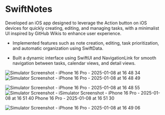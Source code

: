 # SwiftNotes
Developed an iOS app designed to leverage the Action button on iOS devices for quickly creating, editing, and managing tasks, with a minimalist UI inspired by GitHub Wikis to enhance user experience.

- Implemented features such as note creation, editing, task prioritization, and automatic organization using SwiftData.

- Built a dynamic interface using SwiftUI and NavigationLink for smooth navigation between tasks, calendar views, and detail views.

![Simulator Screenshot - iPhone 16 Pro - 2025-01-08 at 16 48 34](https://github.com/user-attachments/assets/30cc131e-1446-4952-bd57-e5624df49891)![Simulator Screenshot - iPhone 16 Pro - 2025-01-08 at 16 48 49](https://github.com/user-attachments/assets/4693508a-51cf-42a2-9ddd-e4d9854f2f9c)

![Simulator Screenshot - iPhone 16 Pro - 2025-01-08 at 16 48 55](https://github.com/user-attachments/assets/41966f46-7f5e-4718-bc3a-46bbc40c7597)![Simulator Screenshot - i![Simulator Screenshot - iPhone 16 Pro - 2025-01-08 at 16 51 40](https://github.com/user-attachments/assets/4f487161-802a-4894-84e1-d6a1716f5610)
Phone 16 Pro - 2025-01-08 at 16 51 30](https://github.com/user-attachments/assets/dbed2243-5a67-4cae-99e8-da3fb912830f)

![Simulator Screenshot - iPhone 16 Pro - 2025-01-08 at 16 49 06](https://github.com/user-attachments/assets/6d485851-eea1-4d00-923b-34fe02c6eb48)
